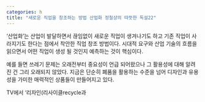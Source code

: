 ```yaml
---
categories: h
title: "새로운 직업을 창조하는 방법 산업화 정철상의 따뜻한 독설22"
---
```







&lsquo;산업화&rsquo;는 산업이 발달하면서 끊임없이 새로운 직업이 생겨나기도 하고 기존 직업이 사라지기도 한다는 점에서 착안한 직업 창조 방법이다. 시대적 요구와 산업 기술의 흐름을 읽으면서 어떤 직업이 생성 될 것인지 예측하는 것이 핵심이다.

예를 들면 쓰레기 문제는 오래전부터 중요성이 언급 되어왔으나 그 활용성에 대해 알려진 건 그리 오래되지 않았다. 지금은 단순히 폐품을 활용하는 수준을 넘어 디자인과 유용성을 가미한 매력적인 상품들이 만들어지고 있다.

TV에서 &lsquo;리자인(리사이클recycle과 
